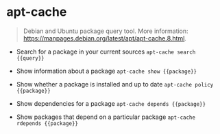 # apt-cache
> Debian and Ubuntu package query tool.
> More information: <https://manpages.debian.org/latest/apt/apt-cache.8.html>.

- Search for a package in your current sources
`apt-cache search {{query}}`

- Show information about a package
`apt-cache show {{package}}`

- Show whether a package is installed and up to date
`apt-cache policy {{package}}`

- Show dependencies for a package
`apt-cache depends {{package}}`

- Show packages that depend on a particular package
`apt-cache rdepends {{package}}`
